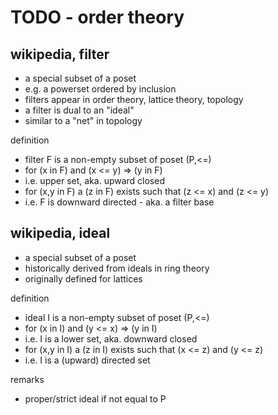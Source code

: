 
<!-- ======================================================================= -->
# TODO - order theory

<!-- ======================================================================= -->
## wikipedia, filter

* a special subset of a poset
* e.g. a powerset ordered by inclusion
* filters appear in order theory, lattice theory, topology
* a filter is dual to an "ideal"
* similar to a "net" in topology

definition

* filter F is a non-empty subset of poset (P,<=)
* for (x in F) and (x <= y) => (y in F)
* i.e. upper set, aka. upward closed
* for (x,y in F) a (z in F) exists such that (z <= x) and (z <= y)
* i.e. F is downward directed - aka. a filter base

<!-- ======================================================================= -->
## wikipedia, ideal

* a special subset of a poset
* historically derived from ideals in ring theory
* originally defined for lattices

definition

* ideal I is a non-empty subset of poset (P,<=)
* for (x in I) and (y <= x) => (y in I)
* i.e. I is a lower set, aka. downward closed
* for (x,y in I) a (z in I) exists such that (x <= z) and (y <= z)
* i.e. I is a (upward) directed set

remarks

* proper/strict ideal if not equal to P
